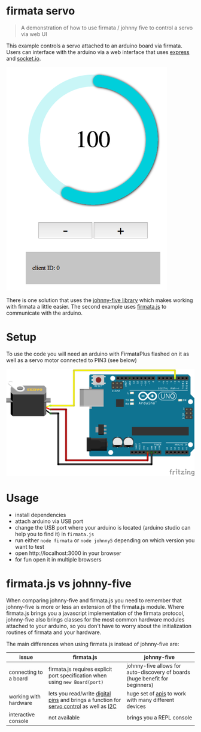 firmata servo
===

> A demonstration of how to use firmata / johnny five to control a servo via web UI

This example controls a servo attached to an arduino board via firmata. Users can interface with the arduino via a web interface that uses [express](https://expressjs.com) and [socket.io](https://github.com/socketio/socket.io).

![screenshot](./screenshot.png)

There is one solution that uses the [johnny-five library](http://johnny-five.io/) which makes working with firmata a little easier. The second example uses [firmata.js](https://github.com/firmata/firmata.js/) to communicate with the arduino.

# Setup

To use the code you will need an arduino with FirmataPlus flashed on it as well as a servo motor connected to PIN3 (see below)

![components](./servo.png)

# Usage

* install dependencies
* attach arduino via USB port
* change the USB port where your arduino is located (arduino studio can help you to find it) in `firmata.js`
* run either `node firmata` or `node johnny5` depending on which version you want to test
* open http://localhost:3000 in your browser
* for fun open it in multiple browsers

# firmata.js vs johnny-five

When comparing johnny-five and firmata.js you need to remember that johnny-five is more or less an extension of the firmata.js module. Where firmata.js brings you a javascript implementation of the firmata protocol, johnny-five also brings classes for the most common hardware modules attached to your arduino, so you don't have to worry about the initialization routines of firmata and your hardware.

The main differences when using firmata.js instead of johnny-five are:

|  issue  |  firmata.js  | johnny-five |
| ------- | ----------- | ---------- |
| connecting to a board | firmata.js requires explicit port specification when using `new Board(port)` | johnny-five allows for auto-discovery of boards (huge benefit for beginners) |
| working with hardware | lets you read/write [digital pins](https://github.com/firmata/firmata.js/#pin) and brings a function for [servo control](https://github.com/firmata/firmata.js/#servo) as well as [I2C](https://github.com/firmata/firmata.js/#i2c) | huge set of [apis](http://johnny-five.io/api/) to work with many different devices |
| interactive console | not available | brings you a REPL console |
